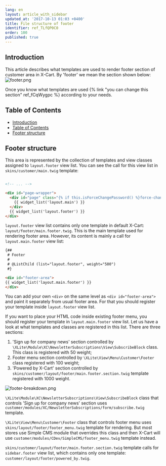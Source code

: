 ```yaml
---
lang: en
layout: article_with_sidebar
updated_at: '2017-10-13 01:03 +0400'
title: File structure of footer
identifier: ref_TLfQP0C0
order: 100
published: true
---
```


## Introduction

This article describes what templates are used to render footer section of customer area in X-Cart. By 'footer' we mean the section shown below:
![footer.png]({{site.baseurl}}/attachments/ref_TLfQP0C0/footer.png)

Once you know what templates are used {% link "you can change this section" ref_fCqWygpc %} according to your needs.

## Table of Contents
- [Introduction](#introduction)
- [Table of Contents](#table-of-contents)
- [Footer structure](#footer-structure)

## Footer structure
This area is represented by the collection of templates and view classes assigned to `layout.footer` view list. You can see the call for this view list in `skins/customer/main.twig` template:

```html

<!-- ... -->

<div id="page-wrapper">
  <div id="page" class="{% if this.isForceChangePassword() %}force-change-password-page{% endif %}">
    {{ widget_list('layout.main') }}
  </div>
  {{ widget_list('layout.footer') }}
</div>
```

`layout.footer` view list contains only one template in default X-Cart: `layout/footer/main.footer.twig`. This is the main template used for rendering footer area. However, its content is mainly a call for `layout.main.footer` view list:

```html
{##
 # Footer
 #
 # @ListChild (list="layout.footer", weight="500")
 #}

<div id="footer-area">
{{ widget_list('layout.main.footer') }}
</div>
```

You can add your own `<div>` on the same level as `<div id="footer-area">` and paint it separately from usual footer area. For that you should register your template inside `layout.footer` view list. 

If you want to place your HTML code inside existing footer menu, you should register your template in `layout.main.footer` view list. Let us have a look at what templates and classes are registered in this list. There are three sections:

1. 'Sign up for company news' section controlled by `\XLite\Module\XC\NewsletterSubscriptions\View\SubscribeBlock` class. This class is registered with 50 weight;
2. Footer menu section controlled by `\XLite\View\Menu\Customer\Footer` class registered with 100 weight;
3. 'Powered by X-Cart' section controlled by `skins/customer/layout/footer/main.footer.section.twig` template registered with 1000 weight.

![footer-breakdown.png]({{site.baseurl}}/attachments/ref_TLfQP0C0/footer-breakdown.png)

`\XLite\Module\XC\NewsletterSubscriptions\View\SubscribeBlock` class that controls 'Sign up for company news' section uses `customer/modules/XC/NewsletterSubscriptions/form/subscribe.twig` template.

`\XLite\View\Menu\Customer\Footer` class that controls footer menu uses `skins/layout/footer/footer_menu.twig` template for rendering. But most stores use Simple CMS module that overrides this class and then X-Cart will use `customer/modules/CDev/SimpleCMS/footer_menu.twig` template instead.

`skins/customer/layout/footer/main.footer.section.twig` template calls for `sidebar.footer` view list, which contains only one template: `customer/layout/footer/powered_by.twig`.
